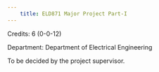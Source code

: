 ```yaml
---
    title: ELD871 Major Project Part-I
---
```

Credits: 6 (0-0-12)

Department: Department of Electrical Engineering

To be decided by the project supervisor.